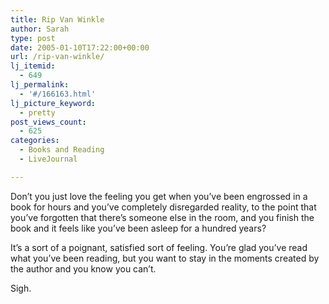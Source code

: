 ```yaml
---
title: Rip Van Winkle
author: Sarah
type: post
date: 2005-01-10T17:22:00+00:00
url: /rip-van-winkle/
lj_itemid:
  - 649
lj_permalink:
  - '#/166163.html'
lj_picture_keyword:
  - pretty
post_views_count:
  - 625
categories:
  - Books and Reading
  - LiveJournal

---
```

Don&#8217;t you just love the feeling you get when you&#8217;ve been engrossed in a book for hours and you&#8217;ve completely disregarded reality, to the point that you&#8217;ve forgotten that there&#8217;s someone else in the room, and you finish the book and it feels like you&#8217;ve been asleep for a hundred years?
  
It&#8217;s a sort of a poignant, satisfied sort of feeling. You&#8217;re glad you&#8217;ve read what you&#8217;ve been reading, but you want to stay in the moments created by the author and you know you can&#8217;t.

Sigh.